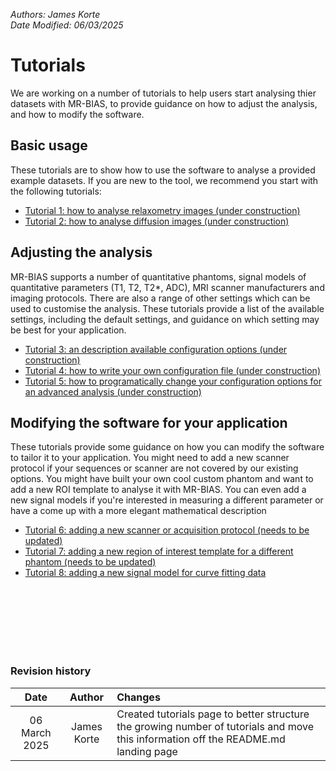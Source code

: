 *Authors: James Korte &nbsp;&nbsp;&nbsp;&nbsp;&nbsp;&nbsp;&nbsp;&nbsp;&nbsp;&nbsp;&nbsp;&nbsp;&nbsp;&nbsp;&nbsp;&nbsp;&nbsp;&nbsp;&nbsp;&nbsp;&nbsp;&nbsp;&nbsp;&nbsp;&nbsp;&nbsp;&nbsp;&nbsp;&nbsp;&nbsp;&nbsp;&nbsp;&nbsp;&nbsp;&nbsp;&nbsp;&nbsp;&nbsp;&nbsp;&nbsp;&nbsp;&nbsp;&nbsp;&nbsp;&nbsp;&nbsp;&nbsp;&nbsp;&nbsp;&nbsp;&nbsp;&nbsp;&nbsp;&nbsp;&nbsp;&nbsp;&nbsp;&nbsp;&nbsp;&nbsp;&nbsp;&nbsp;&nbsp;&nbsp;&nbsp;&nbsp;&nbsp;&nbsp;&nbsp;&nbsp;&nbsp;&nbsp;&nbsp;&nbsp;&nbsp;&nbsp;&nbsp;&nbsp;&nbsp;&nbsp;&nbsp;&nbsp;&nbsp;&nbsp;&nbsp;&nbsp; Date Modified: 06/03/2025*

# Tutorials

We are working on a number of tutorials to help users start analysing thier datasets with MR-BIAS, to provide guidance on how to adjust the analysis, and how to modify the software.

## Basic usage
These tutorials are to show how to use the software to analyse a provided example datasets. If you are new to the tool, we recommend you start with the following tutorials:
- [Tutorial 1: how to analyse relaxometry images (under construction)](./basic_analysis_relaxometry.md)
- [Tutorial 2: how to analyse diffusion images (under construction)](./basic_analysis_diffusion.md)

## Adjusting the analysis
MR-BIAS supports a number of quantitative phantoms, signal models of quantitative parameters (T1, T2, T2*, ADC), MRI scanner manufacturers and imaging protocols. There are also a range of other settings which can be used to customise the analysis. These tutorials provide a list of the available settings, including the default settings, and guidance on which setting may be best for your application.
- [Tutorial 3: an description available configuration options (under construction)](./configuration_options_all.md)
- [Tutorial 4: how to write your own configuration file (under construction)](./writing_a_config_file.md)
- [Tutorial 5: how to programatically change your configuration options for an advanced analysis (under construction)](./advanced_config_file_update.md)

## Modifying the software for your application
These tutorials provide some guidance on how you can modify the software to tailor it to your application. You might need to add a new scanner protocol if your sequences or scanner are not covered by our existing options. You might have built your own cool custom phantom and want to add a new ROI template to analyse it with MR-BIAS. You can even add a new signal models if you're interested in measuring a different parameter or have a come up with a more elegant mathematical description  
- [Tutorial 6: adding a new scanner or acquisition protocol (needs to be updated)](./adding_a_new_scanner.md)
- [Tutorial 7: adding a new region of interest template for a different phantom (needs to be updated)](./adding_a_roi_template.md)
- [Tutorial 8: adding a new signal model for curve fitting data](./adding_a_new_model.md)





 <br> <br> <br> <br> <br> <br>

### Revision history

|     Date      |   Author    | Changes                                                                                                                             |
|:-------------:|:-----------:|:------------------------------------------------------------------------------------------------------------------------------------|
| 06 March 2025 | James Korte | Created tutorials page to better structure the growing number of tutorials and move this information off the README.md landing page |




